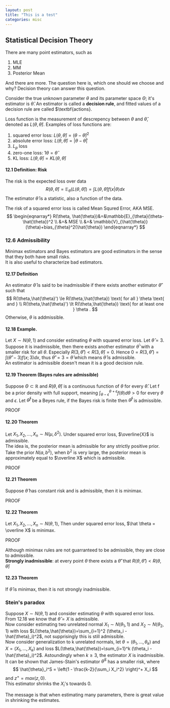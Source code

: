 ```yaml
---
layout: post
title: "This is a test"
categories: misc
---
```



## Statistical Decision Theory

There are many point estimators, such as
1. MLE
2. MM
3. Posterior Mean

And there are more. The question here is, which one should we choose and why? Decision theory can answer this question.  

Consider the true unknown parameter $\theta$ and its parameter space $\Theta$; it's estimator is $\hat{\theta}$. An estimator is called a $\textbf{decision rule}$, and fitted values of a decision rule are called $\textbf{actions}.

Loss function is the measurement of descrepency between $\theta$ and $\hat{\theta}$, denoted as $L(\theta,\hat{\theta})$. Examples of loss functions are:
1. squared error loss: $L(\theta, \hat{\theta})=(\theta-\hat{\theta})^2$
2. absolute error loss: $L(\theta, \hat{\theta})=|\theta-\hat{\theta}|$
3. $L_p$ loss
4. zero-one loss: $1{\theta=\hat{\theta}}$
5. KL loss: $L(\theta, \hat{\theta})=KL(\theta, \hat{\theta})$

#### 12.1 Definition: Risk
The risk is the expected loss over data
$$
R(\theta, \hat{\theta})=\mathbb{E}_{\theta}(L(\theta, \hat{\theta}))=\int L(\theta, \hat{\theta}) f(x|\theta)dx
$$
The estimator $\hat{\theta}$ is a statistic, also a function of the data.

The risk of a squared error loss is called Mean Squred Error, AKA MSE.
$$
\begin{eqnarray*}
R(\theta, \hat{\theta})&=&\mathbb{E}_{\theta}(\theta-\hat{\theta})^2 \\
&=& MSE \\
&=& \mathbb{V}_{\hat{\theta}}(\theta)+bias_{\theta}^2(\hat{\theta})
\end{eqnarray*}
$$

### 12.6 Admissibility
Minimax estimators and Bayes estimators are good estimators in the sense that they both have small risks.  
It is also useful to characterize bad estimators.  

#### 12.17 Definition
An estimator $\hat{\theta}$ is said to be inadmissible if there exists another estimator $\hat{\theta}'$ such that
$$
R(\theta,\hat{\theta}') \le R(\theta,\hat{\theta}) \text{ for all } \theta \text{ and } \\
R(\theta,\hat{\theta}') \lt R(\theta,\hat{\theta}) \text{ for at least one } \theta .
$$
Otherwise, $\theta$ is addmissible.


#### 12.18 Example. 
Let $X \sim N(\theta,1)$ and consider estimating $\theta$ with squared error loss. Let $\hat{\theta}=3$. Suppose it is inadmissible, then there exists another estimator $\hat{\theta}^'$ with a smaller risk for all $\theta$. Especially $R(3,\hat{\theta}') < R(3,\hat{\theta}) =0$. Hence $0=R(3,\hat{\theta}')=\int (\hat{\theta}'-3)f(x;3)dx$, thus $\hat{\theta}'=3=\hat{\theta}$ which means $\hat{\theta}$ is admissible.  
An estimator is admissible doesn't mean it is a good decision rule.  

#### 12.19 Theorem (Bayes rules are admissible)
Suppose $\Theta \subset \mathbb{R}$ and $R(\theta,\hat{\theta})$ is a continuous function of $\theta$ for every $\hat\theta$. Let f be a prior density with full support, meaning $\int_{\theta-\epsilon}^{\theta+\epsilon}f(\theta)d\theta >0$ for every $\theta$ and $\epsilon$. Let $\hat{\theta}^f$ be a Beyes rule, if the Bayes risk is finite then $\hat{\theta}^f$ is admissible.  

PROOF



#### 12.20 Theorem
Let $X_1,X_2,...,X_n \sim N(\mu,\delta^2)$. Under squared error loss, $\overline{X}$ is admissible.  
The idea is, the posterior mean is admissible for any strictly positive prior. Take the prior $N(a,b^2)$, when $b^2$ is very large, the posterior mean is approximately equal to $\overline X$ which is admissible.   

PROOF

#### 12.21 Theorem
Suppose $\hat \theta$ has constant risk and is admissible, then it is minimax.  

PROOF

#### 12.22 Theorem
Let $X_1,X_2,...,X_n \sim N(\theta,1)$, Then under squared error loss, $\hat \theta = \overline X$ is minimax.  

PROOF

Although minimax rules are not guarranteed to be admissible, they are close to admissible.  
$\textbf{Strongly inadmissible}$: at every point $\theta$ there exists a $\hat{\theta}'$ that $R(\theta,\hat{\theta}')<R(\theta,\hat{\theta})$  

#### 12.23 Theorem
If $\hat \theta$ is minimax, then it is not strongly inadmissible.

### Stein's paradox
Suppose $X \sim N(\theta,1)$ and consider estimating $\theta$ with squared error loss. From 12.18 we know that $\hat{\theta}=X$ is admissible.  
Now consider estimating two unrelated normal $X_1 \sim N(\theta_1,1)$ and $X_2 \sim N(\theta_2,1)$ with loss $L(\theta,\hat{\theta})=\sum_{i=1}^2 (\theta_i - \hat{\theta}_i)^2$, not supprisingly this is still admissible.  
Now consider generalization to k unrelated normals, let $\theta = (\theta_1,...,\theta_k)$ and $X=(X_1,...,X_k)$ and loss $L(\theta,\hat{\theta})=\sum_{i=1}^k (\theta_i - \hat{\theta}_i)^2$. Astoundingly when $k \ge 3$, the estimator $X$ is inadmissible. It can be shown that James-Stain's estimator $\hat{\theta}^S$ has a smaller risk, where 
$$
\hat{\theta}_i^S = \left(1 - \frac{k-2}{\sum_i X_i^2} \right)^+ X_i
$$
and $z^+ = max(z,0)$.  
This estimator shrinks the $X_i$'s towards 0. 

The message is that when estimating many parameters, there is great value in shrinking the estimates.


```python

```
